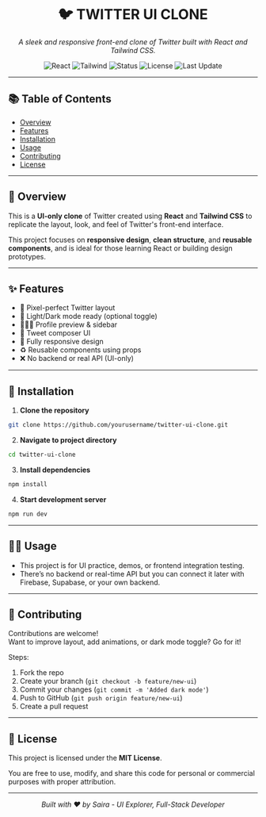 <div align="center">

# 🐦 TWITTER UI CLONE

*A sleek and responsive front-end clone of Twitter built with React and Tailwind CSS.*

![React](https://img.shields.io/badge/Built%20With-React-61DAFB?logo=react)
![Tailwind](https://img.shields.io/badge/Styled%20With-TailwindCSS-38B2AC?logo=tailwindcss)
![Status](https://img.shields.io/badge/Project-UI%20Only-blue)
![License](https://img.shields.io/badge/License-MIT-green)
![Last Update](https://img.shields.io/badge/Last%20Updated-July%202025-lightgrey)

</div>

---

## 📚 Table of Contents

- [Overview](#overview)
- [Features](#features)
- [Installation](#installation)
- [Usage](#usage)
- [Contributing](#contributing)
- [License](#license)

---

## 📖 Overview

This is a **UI-only clone** of Twitter  created using **React** and **Tailwind CSS**  to replicate the layout, look, and feel of Twitter's front-end interface.

This project focuses on **responsive design**, **clean structure**, and **reusable components**, and is ideal for those learning React or building design prototypes.

---

## ✨ Features

- 🧱 Pixel-perfect Twitter layout
- 🌙 Light/Dark mode ready (optional toggle)
- 🧑‍🤝‍🧑 Profile preview & sidebar
- 📝 Tweet composer UI
- 📱 Fully responsive design
- ♻️ Reusable components using props
- ❌ No backend or real API (UI-only)

---


## 🚀 Installation

1. **Clone the repository**

```bash
git clone https://github.com/yourusername/twitter-ui-clone.git
```

2. **Navigate to project directory**

```bash
cd twitter-ui-clone
```

3. **Install dependencies**

```bash
npm install
```

4. **Start development server**

```bash
npm run dev
```

---

## 🧑‍💻 Usage

- This project is for UI practice, demos, or frontend integration testing.
- There’s no backend or real-time API  but you can connect it later with Firebase, Supabase, or your own backend.

---

## 🤝 Contributing

Contributions are welcome!  
Want to improve layout, add animations, or dark mode toggle? Go for it!

Steps:

1. Fork the repo  
2. Create your branch (`git checkout -b feature/new-ui`)  
3. Commit your changes (`git commit -m 'Added dark mode'`)  
4. Push to GitHub (`git push origin feature/new-ui`)  
5. Create a pull request

---

## 📄 License

This project is licensed under the **MIT License**.

You are free to use, modify, and share this code for personal or commercial purposes with proper attribution.

---

<div align="center">

_Built with ❤️ by Saira - UI Explorer, Full-Stack Developer_

</div>
